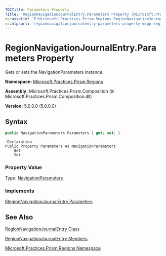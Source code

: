 ```yaml
---
TOCTitle: Parameters Property
Title: 'RegionNavigationJournalEntry.Parameters Property (Microsoft.Practices.Prism.Regions)'
ms:assetid: 'P:Microsoft.Practices.Prism.Regions.RegionNavigationJournalEntry.Parameters'
ms:mtpsurl: 'regionnavigationjournalentry-parameters-property-mspp-regions.md'
---
```


# RegionNavigationJournalEntry.Parameters Property

Gets or sets the NavigationParameters instance.

**Namespace:** [Microsoft.Practices.Prism.Regions](https://msdn.microsoft.com/library/microsoft.practices.prism.regions)

**Assembly:** Microsoft.Practices.Prism.Composition (in Microsoft.Practices.Prism.Composition.dll)

**Version:** 5.0.0.0 (5.0.0.0)

## Syntax
```C#
public NavigationParameters Parameters { get; set; }
```
```VB
'Declaration
Public Property Parameters As NavigationParameters
	Get
	Set
```

### Property Value

Type: [NavigationParameters](https://msdn.microsoft.com/library/microsoft.practices.prism.regions.navigationparameters)
### Implements

[IRegionNavigationJournalEntry.Parameters](https://msdn.microsoft.com/library/microsoft.practices.prism.regions.iregionnavigationjournalentry.parameters)

## See Also
[RegionNavigationJournalEntry Class](https://msdn.microsoft.com/library/microsoft.practices.prism.regions.regionnavigationjournalentry)

[RegionNavigationJournalEntry Members](https://msdn.microsoft.com/library/microsoft.practices.prism.regions.regionnavigationjournalentry_members)

[Microsoft.Practices.Prism.Regions Namespace](https://msdn.microsoft.com/library/microsoft.practices.prism.regions)


